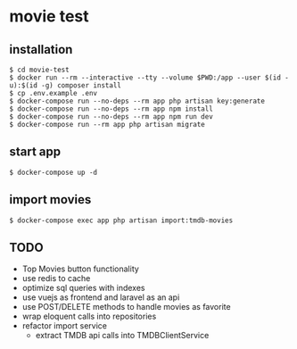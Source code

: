 # movie test

## installation
```shell
$ cd movie-test
$ docker run --rm --interactive --tty --volume $PWD:/app --user $(id -u):$(id -g) composer install
$ cp .env.example .env
$ docker-compose run --no-deps --rm app php artisan key:generate
$ docker-compose run --no-deps --rm app npm install
$ docker-compose run --no-deps --rm app npm run dev
$ docker-compose run --rm app php artisan migrate
```

## start app
```shell
$ docker-compose up -d
```

## import movies
```shell
$ docker-compose exec app php artisan import:tmdb-movies
```

## TODO
- Top Movies button functionality
- use redis to cache
- optimize sql queries with indexes
- use vuejs as frontend and laravel as an api
- use POST/DELETE methods to handle movies as favorite
- wrap eloquent calls into repositories
- refactor import service
  - extract TMDB api calls into TMDBClientService